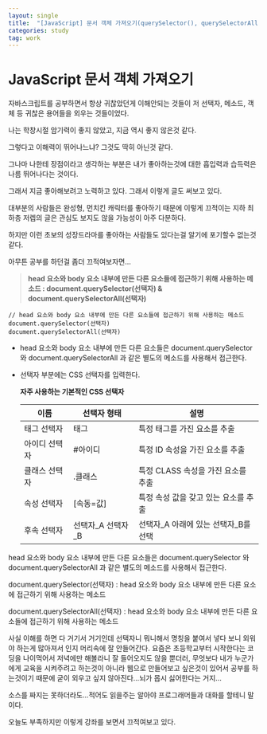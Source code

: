 ```yaml
---
layout: single
title:  "[JavaScript] 문서 객체 가져오기(querySelector(), querySelectorAll())"
categories: study
tag: work
---
```


# JavaScript 문서 객체 가져오기

자바스크립트를 공부하면서 항상 귀찮았던게 이해안되는 것들이 저 선택자, 메소드, 객체 등 귀찮은 용어들을 외우는 것들이었다.

나는 학창시절 암기력이 좋지 않았고, 지금 역시 좋지 않은것 같다.

그렇다고 이해력이 뛰어나느냐? 그것도 딱히 아닌것 같다.

그나마 나한테 장점이라고 생각하는 부분은 내가 좋아하는것에 대한 흡입력과 습득력은 나름 뛰어나다는 것이다.

그래서 지금 좋아해보려고 노력하고 있다. 그래서 이렇게 글도 써보고 있다.

대부분의 사람들은 완성형, 먼치킨 캐릭터를 좋아하기 때문에 이렇게 끄적이는 지하 최하층 저렙의 글은 관심도 보지도 않을 가능성이 아주 다분하다.

하지만 이런 초보의 성장드라마를 좋아하는 사람들도 있다는걸 알기에 포기할수 없는것 같다.

아무튼 공부를 하던걸 좀더 끄적여보자면...



> **head 요소와 body 요소 내부에 만든 다른 요소들에 접근하기 위해 사용하는 메소드 : document.querySelector(선택자) & document.querySelectorAll(선택자)**

```JS
// head 요소와 body 요소 내부에 만든 다른 요소들에 접근하기 위해 사용하는 메소드
document.querySelector(선택자)
document.querySelectorAll(선택자)
```

- head 요소와 body 요소 내부에 만든 다른 요소들은 document.querySelector 와 document.querySelectorAll 과 같은 별도의 메소드를 사용해서 접근한다.

- 선택자 부분에는 CSS 선택자를 입력한다.
  
  
  
  **자주 사용하는 기본적인 CSS 선택자**
  
  | 이름      | 선택자 형태      | 설명                     |
  | ------- | ----------- | ---------------------- |
  | 태그 선택자  | 태그          | 특정 태그를 가진 요소를 추출       |
  | 아이디 선택자 | #아이디        | 특정 ID 속성을 가진 요소를 추출    |
  | 클래스 선택자 | .클래스        | 특정 CLASS 속성을 가진 요소를 추출 |
  | 속성 선택자  | [속동=값]      | 특정 속성 값을 갖고 있는 요소를 추출  |
  | 후속 선택자  | 선택자_A 선택자_B | 선택자_A 아래에 있는 선택자_B를 선택 |



head 요소와 body 요소 내부에 만든 다른 요소들은 document.querySelector 와 document.querySelectorAll 과 같은 별도의 메소드를 사용해서 접근한다.



document.querySelector(선택자) : head 요소와 body 요소 내부에 만든 다른 요소에 접근하기 위해 사용하는 메소드



document.querySelectorAll(선택자) : head 요소와 body 요소 내부에 만든 다른 요소들에 접근하기 위해 사용하는 메소드





사실 이해를 하면 다 거기서 거기인데 선택자니 뭐니해서 명칭을 붙여서 넣다 보니 외워야 하는게 많아져서 인지 머리속에 잘 안들어간다. 요즘은 초등학교부터 시작한다는 코딩을 나이먹어서 저녁에만 해볼라니 잘 들어오지도 않을 뿐더러, 무엇보다 내가 누군가에게 교육을 시켜주려고 하는것이 아니라 웹으로 만들어보고 싶은것이 있어서 공부를 하는것이기 때문에 굳이 외우고 싶지 않아진다...뇌가 몹시 싫어한다는 거지...



소스를 짜지는 못하더라도...적어도 읽을주는 알아야 프로그래머들과 대화를 할테니 말이다.

오늘도 부족하지만 이렇게 강좌를 보면서 끄적여보고 있다.
